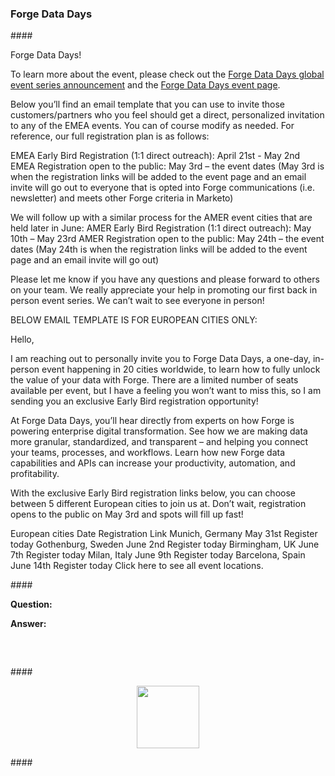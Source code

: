 <head>
<meta http-equiv="Content-Type" content="text/html; charset=utf-8">
<link rel="stylesheet" type="text/css" href="bc.css">
<script src="https://cdn.rawgit.com/google/code-prettify/master/loader/run_prettify.js" type="text/javascript"></script>
</head>

<!---

twitter:

 #RevitAPI code @AutodeskForge @AutodeskRevit #bim #DynamoBim #ForgeDevCon 

&ndash; 
...

linkedin:

#bim #DynamoBim #ForgeDevCon #Revit #API #IFC #SDK #AI #VisualStudio #Autodesk #AEC #adsk

the [Revit API discussion forum](http://forums.autodesk.com/t5/revit-api-forum/bd-p/160) thread

<center>
<img src="img/" alt="" title="" width="600"/>
<p style="font-size: 80%; font-style:italic"></p>
</center>

-->

### Forge Data Days



####<a name="2"></a> 

Forge Data Days!

To learn more about the event, please check out
the [Forge Data Days global event series announcement](https://forge.autodesk.com/blog/announcing-forge-data-days-global-event-series) and 
the [Forge Data Days event page](https://forge.autodesk.com/forge-data-days).

Below you’ll find an email template that you can use to invite those customers/partners who you feel should get a direct, personalized invitation to any of the EMEA events. You can of course modify as needed. For reference, our full registration plan is as follows:
 
EMEA Early Bird Registration (1:1 direct outreach): April 21st - May 2nd
EMEA Registration open to the public: May 3rd – the event dates (May 3rd is when the registration links will be added to the event page and an email invite will go out to everyone that is opted into Forge communications (i.e. newsletter) and meets other Forge criteria in Marketo)
 
We will follow up with a similar process for the AMER event cities that are held later in June:
AMER Early Bird Registration (1:1 direct outreach): May 10th – May 23rd
AMER Registration open to the public: May 24th – the event dates (May 24th is when the registration links will be added to the event page and an email invite will go out)
 
Please let me know if you have any questions and please forward to others on your team.  We really appreciate your help in promoting our first back in person event series. We can’t wait to see everyone in person!
 
BELOW EMAIL TEMPLATE IS FOR EUROPEAN CITIES ONLY:
 
 
Hello,
 
I am reaching out to personally invite you to Forge Data Days, a one-day, in-person event happening in 20 cities worldwide, to learn how to fully unlock the value of your data with Forge. There are a limited number of seats available per event, but I have a feeling you won’t want to miss this, so I am sending you an exclusive Early Bird registration opportunity!
 
At Forge Data Days, you’ll hear directly from experts on how Forge is powering enterprise digital transformation. See how we are making data more granular, standardized, and transparent – and helping you connect your teams, processes, and workflows. Learn how new Forge data capabilities and APIs can increase your productivity, automation, and profitability. 
 
With the exclusive Early Bird registration links below, you can choose between 5 different European cities to join us at. Don’t wait, registration opens to the public on May 3rd and spots will fill up fast! 
 
European cities
Date
Registration Link
Munich, Germany
May 31st
Register today
Gothenburg, Sweden
June 2nd
Register today
Birmingham, UK
June 7th
Register today
Milan, Italy
June 9th
Register today
Barcelona, Spain
June 14th
Register today
Click here to see all event locations. 



####<a name="3"></a> 

**Question:** 

**Answer:** 

<pre class="code">

  
</pre>



####<a name="4"></a> 

<center>
<img src="img/.png" alt="" title="" width="100"/> <!-- 1200 -->
</center>

####<a name="5"></a> 
